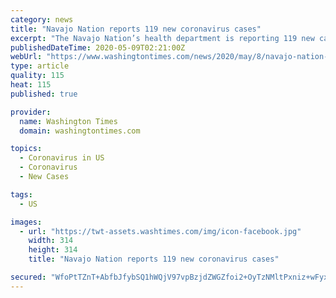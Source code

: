 ```yaml
---
category: news
title: "Navajo Nation reports 119 new coronavirus cases"
excerpt: "The Navajo Nation’s health department is reporting 119 new cases of COVID-19 and a total of 96 deaths as of Friday."
publishedDateTime: 2020-05-09T02:21:00Z
webUrl: "https://www.washingtontimes.com/news/2020/may/8/navajo-nation-reports-119-new-coronavirus-cases/"
type: article
quality: 115
heat: 115
published: true

provider:
  name: Washington Times
  domain: washingtontimes.com

topics:
  - Coronavirus in US
  - Coronavirus
  - New Cases

tags:
  - US

images:
  - url: "https://twt-assets.washtimes.com/img/icon-facebook.jpg"
    width: 314
    height: 314
    title: "Navajo Nation reports 119 new coronavirus cases"

secured: "WfoPtTZnT+AbfbJfybSQ1hWQjV97vpBzjdZWGZfoi2+OyTzNMltPxniz+wFyxFus2fXOXCwC3X50BonS0ugWs89rKPLsvr4Qp7nDNDjxP1TpsYkBMxL6t4mOUJwNkaO3xyBA4eskurEJXmtMuuPhRfNYTIf2atpj1EjrBydE1hRV+1/Tvb0bZUSKhcFeGEo/UCl/VnCVgwcaZAE18oS9hx4FJj+5fcX+S/u8/WfQq2JCwQAjDXKLqZR2tzJrO6kyzP+evtdY0TtDkarI01mpoooKGJcxfFAPy/dOYLTTUUMeqJqboz1y8034yEPFUvyw;68UpC7BBhnkVbCHcq064IQ=="
---
```


